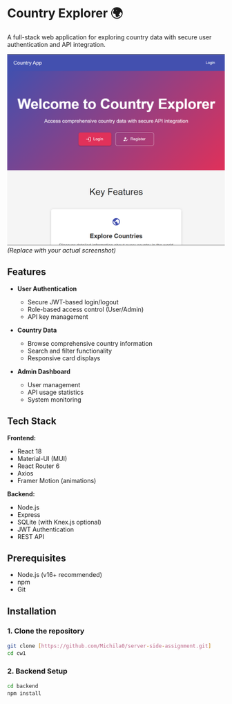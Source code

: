 # Country Explorer 🌍

A full-stack web application for exploring country data with secure user authentication and API integration.

![App Screenshot](/screenshots/app-preview.png) *(Replace with your actual screenshot)*

## Features

- **User Authentication**
  - Secure JWT-based login/logout
  - Role-based access control (User/Admin)
  - API key management

- **Country Data**
  - Browse comprehensive country information
  - Search and filter functionality
  - Responsive card displays

- **Admin Dashboard**
  - User management
  - API usage statistics
  - System monitoring

## Tech Stack

**Frontend:**
- React 18
- Material-UI (MUI)
- React Router 6
- Axios
- Framer Motion (animations)

**Backend:**
- Node.js
- Express
- SQLite (with Knex.js optional)
- JWT Authentication
- REST API

## Prerequisites

- Node.js (v16+ recommended)
- npm
- Git

## Installation

### 1. Clone the repository
```bash
git clone [https://github.com/Michila0/server-side-assignment.git]
cd cw1
```
### 2. Backend Setup
```bash
cd backend
npm install
```
